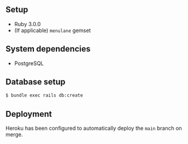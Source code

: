 ## Setup

- Ruby 3.0.0
- (If applicable) `menulane` gemset

## System dependencies

- PostgreSQL

## Database setup

```bash
$ bundle exec rails db:create
```

## Deployment

Heroku has been configured to automatically deploy the `main` branch on
merge.
